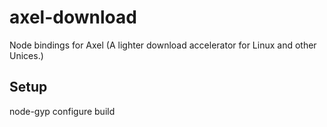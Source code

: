 axel-download
=============

Node bindings for Axel (A lighter download accelerator for Linux and other Unices.)

Setup
-----
node-gyp configure build

